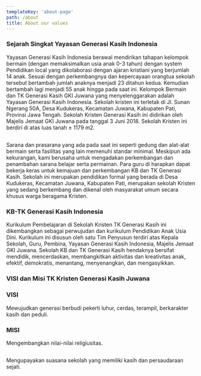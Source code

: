 ```yaml
---
templateKey: 'about-page'
path: /about
title: About our values
---
```

### Sejarah Singkat Yayasan Generasi Kasih Indonesia
Yayasan Generasi Kasih Indonesia berawal mendirikan tahapan kelompok bermain (dengan memaksimalkan usia anak 0-3 tahun) dengan system Pendidikan local yang dikolaborasi dengan ajaran kristiani yang berjumlah 14 anak. Sesuai dengan perkembangnya dan kepercayaan orangtua sekolah tersebut bertambah jumlah anaknya menjadi 23 ditahun kedua. Kemudian bertambah lagi menjadi 55 anak hingga pada saat ini.
Kelompok Bermain dan TK Generasi Kasih GKI Juwana yang menyelenggarakan adalah Yayasan Generasi Kasih Indonesia. Sekolah kristen ini terletak di Jl. Sunan Ngerang 50A, Desa Kudukeras, Kecamatan Juwana, Kabupaten Pati, Provinsi Jawa Tengah. Sekolah Kristen Generasi Kasih ini didirikan oleh Majelis Jemaat GKI Juwana pada tanggal 3 Juni 2018. Sekolah Kristen ini berdiri di atas luas tanah  ± 1179 m2.
##
Sarana dan prasarana yang ada pada saat ini seperti gedung dan alat-alat bermain serta fasilitas yang lain memenuhi standar minimal. Meskipun ada kekurangan, kami berusaha untuk mengadakan perkembangan dan penambahan sarana belajar serta permainan.  Para guru di harapkan dapat bekerja keras untuk kemajuan dan perkembangan KB dan TK Generasi Kasih. Sekolah ini merupakan pendidikan formal yang berada di Desa Kudukeras,  Kecamatan Juwana,  Kabupaten Pati, merupakan sekolah Kristen yang sedang berkembang dan dikenal oleh masyarakat umum secara khusus warga beragama Kristen.

### KB-TK Generasi Kasih Indonesia
Kurikulum Pembelajaran di Sekolah Kristen TK Generasi Kasih ini dikembangkan sebagai perwujudan dan kurikulum Pendidikan Anak Usia Dini. Kurikulum ini disusun oleh satu Tim Penyusun terdiri atas Kepala Sekolah, Guru, Pembina, Yayasan Generasi Kasih Indonesia, Majelis Jemaat GKI Juwana.
Sekolah KB dan TK Generasi Kasih hendaknya bersifat mendidik, mencerdaskan, membangkitkan aktivitas dan kreativitas anak, efektif, demokratis, menantang, menyenangkan, dan mengasyikkan.

### VISI dan Misi TK Kristen Generasi Kasih Juwana 

### VISI
Mewujudkan generasi berbudi pekerti luhur, cerdas, terampil, berkarakter kasih dan peduli.

### MISI
Mengembangkan nilai-nilai religiusitas.
## 
Mengupayakan suasana sekolah yang memiliki kasih dan persaudaraan sejati.